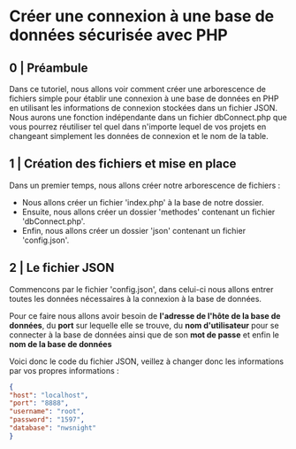 # Créer une connexion à une base de données sécurisée avec PHP

## 0 | Préambule

Dans ce tutoriel, nous allons voir comment créer une arborescence de fichiers simple pour établir une connexion à une base de données en PHP en utilisant les informations de connexion stockées dans un fichier JSON. Nous aurons une fonction indépendante dans un fichier dbConnect.php que vous pourrez réutiliser tel quel dans n'importe lequel de vos projets en changeant simplement les données de connexion et le nom de la table.

## 1 | Création des fichiers et mise en place

Dans un premier temps, nous allons créer notre arborescence de fichiers :

- Nous allons créer un fichier 'index.php' à la base de notre dossier.
- Ensuite, nous allons créer un dossier 'methodes' contenant un fichier 'dbConnect.php'.
- Enfin, nous allons créer un dossier 'json' contenant un fichier 'config.json'.

## 2 | Le fichier JSON

Commencons par le fichier 'config.json', dans celui-ci nous allons entrer toutes les données nécessaires à la connexion à la base de données.

Pour ce faire nous allons avoir besoin de **l'adresse de l'hôte de la base de données**, du **port** sur lequelle elle se trouve, du **nom d'utilisateur** pour se connecter à la base de données ainsi que de son **mot de passe** et enfin le **nom de la base de données**

Voici donc le code du fichier JSON, veillez à changer donc les informations par vos propres informations :

```json
{
"host": "localhost",
"port": "8888",
"username": "root",
"password": "1597",
"database": "nwsnight"
}
```


